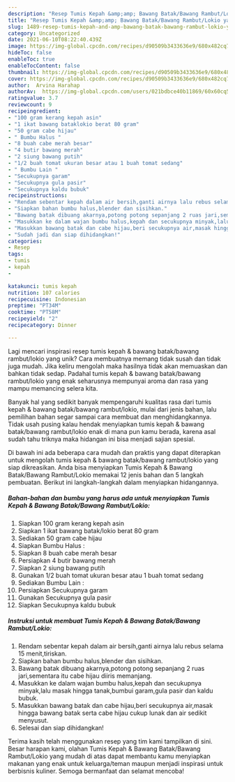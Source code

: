 ```yaml
---
description: "Resep Tumis Kepah &amp;amp; Bawang Batak/Bawang Rambut/Lokio yang Bikin Ngiler"
title: "Resep Tumis Kepah &amp;amp; Bawang Batak/Bawang Rambut/Lokio yang Bikin Ngiler"
slug: 1489-resep-tumis-kepah-and-amp-bawang-batak-bawang-rambut-lokio-yang-bikin-ngiler
category: Uncategorized
date: 2021-06-10T08:22:40.439Z
image: https://img-global.cpcdn.com/recipes/d90509b3433636e9/680x482cq70/tumis-kepah-bawang-batakbawang-rambutlokio-foto-resep-utama.jpg
hideToc: false
enableToc: true
enableTocContent: false
thumbnail: https://img-global.cpcdn.com/recipes/d90509b3433636e9/680x482cq70/tumis-kepah-bawang-batakbawang-rambutlokio-foto-resep-utama.jpg
cover: https://img-global.cpcdn.com/recipes/d90509b3433636e9/680x482cq70/tumis-kepah-bawang-batakbawang-rambutlokio-foto-resep-utama.jpg
author:  Arvina Harahap
authorAv:  https://img-global.cpcdn.com/users/021bdbce40b11869/60x60cq50/avatar.jpg
ratingvalue: 3.7
reviewcount: 9
recipeingredient:
- "100 gram kerang kepah asin"
- "1 ikat bawang bataklokio berat 80 gram"
- "50 gram cabe hijau"
- " Bumbu Halus "
- "8 buah cabe merah besar"
- "4 butir bawang merah"
- "2 siung bawang putih"
- "1/2 buah tomat ukuran besar atau 1 buah tomat sedang"
- " Bumbu Lain "
- "Secukupnya garam"
- "Secukupnya gula pasir"
- "Secukupnya kaldu bubuk"
recipeinstructions:
- "Rendam sebentar kepah dalam air bersih,ganti airnya lalu rebus selama 15 menit,tiriskan."
- "Siapkan bahan bumbu halus,blender dan sisihkan."
- "Bawang batak dibuang akarnya,potong potong sepanjang 2 ruas jari,sementara itu cabe hijau diiris memanjang."
- "Masukkan ke dalam wajan bumbu halus,kepah dan secukupnya minyak,lalu masak hingga tanak,bumbui garam,gula pasir dan kaldu bubuk."
- "Masukkan bawang batak dan cabe hijau,beri secukupnya air,masak hingga bawang batak serta cabe hijau cukup lunak dan air sedikit menyusut."
- "Sudah jadi dan siap dihidangkan!"
categories:
- Resep
tags:
- tumis
- kepah
- 

katakunci: tumis kepah  
nutrition: 107 calories
recipecuisine: Indonesian
preptime: "PT34M"
cooktime: "PT58M"
recipeyield: "2"
recipecategory: Dinner

---
```



Lagi mencari inspirasi resep tumis kepah &amp; bawang batak/bawang rambut/lokio yang unik? Cara membuatnya memang tidak susah dan tidak juga mudah. Jika keliru mengolah maka hasilnya tidak akan memuaskan dan bahkan tidak sedap. Padahal tumis kepah &amp; bawang batak/bawang rambut/lokio yang enak seharusnya mempunyai aroma dan rasa yang mampu memancing selera kita.




Banyak hal yang sedikit banyak mempengaruhi kualitas rasa dari tumis kepah &amp; bawang batak/bawang rambut/lokio, mulai dari jenis bahan, lalu pemilihan bahan segar sampai cara membuat dan menghidangkannya. Tidak usah pusing kalau hendak menyiapkan tumis kepah &amp; bawang batak/bawang rambut/lokio enak di mana pun kamu berada, karena asal sudah tahu triknya maka hidangan ini bisa menjadi sajian spesial.


Di bawah ini ada beberapa cara mudah dan praktis yang dapat diterapkan untuk mengolah tumis kepah &amp; bawang batak/bawang rambut/lokio yang siap dikreasikan. Anda bisa menyiapkan Tumis Kepah &amp; Bawang Batak/Bawang Rambut/Lokio memakai 12 jenis bahan dan 5 langkah pembuatan. Berikut ini langkah-langkah dalam menyiapkan hidangannya.

<!--inarticleads1-->

##### Bahan-bahan dan bumbu yang harus ada untuk menyiapkan Tumis Kepah &amp; Bawang Batak/Bawang Rambut/Lokio:

1. Siapkan 100 gram kerang kepah asin
1. Siapkan 1 ikat bawang batak/lokio berat 80 gram
1. Sediakan 50 gram cabe hijau
1. Siapkan  Bumbu Halus :
1. Siapkan 8 buah cabe merah besar
1. Persiapkan 4 butir bawang merah
1. Siapkan 2 siung bawang putih
1. Gunakan 1/2 buah tomat ukuran besar atau 1 buah tomat sedang
1. Sediakan  Bumbu Lain :
1. Persiapkan Secukupnya garam
1. Gunakan Secukupnya gula pasir
1. Siapkan Secukupnya kaldu bubuk




<!--inarticleads2-->

##### Instruksi untuk membuat Tumis Kepah &amp; Bawang Batak/Bawang Rambut/Lokio:

1. Rendam sebentar kepah dalam air bersih,ganti airnya lalu rebus selama 15 menit,tiriskan.
1. Siapkan bahan bumbu halus,blender dan sisihkan.
1. Bawang batak dibuang akarnya,potong potong sepanjang 2 ruas jari,sementara itu cabe hijau diiris memanjang.
1. Masukkan ke dalam wajan bumbu halus,kepah dan secukupnya minyak,lalu masak hingga tanak,bumbui garam,gula pasir dan kaldu bubuk.
1. Masukkan bawang batak dan cabe hijau,beri secukupnya air,masak hingga bawang batak serta cabe hijau cukup lunak dan air sedikit menyusut.
1. Selesai dan siap dihidangkan!



Terima kasih telah menggunakan resep yang tim kami tampilkan di sini. Besar harapan kami, olahan Tumis Kepah &amp; Bawang Batak/Bawang Rambut/Lokio yang mudah di atas dapat membantu kamu menyiapkan makanan yang enak untuk keluarga/teman maupun menjadi inspirasi untuk berbisnis kuliner. Semoga bermanfaat dan selamat mencoba!
